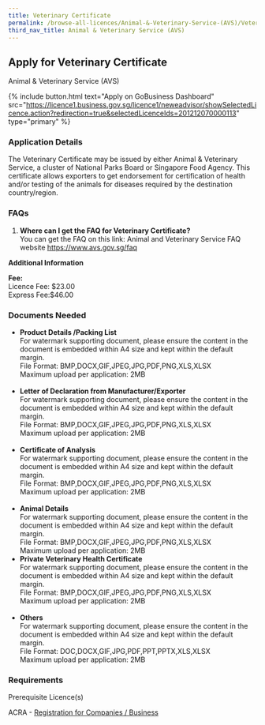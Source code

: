 ```yaml
---
title: Veterinary Certificate
permalink: /browse-all-licences/Animal-&-Veterinary-Service-(AVS)/Veterinary-Certificate
third_nav_title: Animal & Veterinary Service (AVS)
---
```


## Apply for Veterinary Certificate

Animal & Veterinary Service (AVS)

{% include button.html text="Apply on GoBusiness Dashboard" src="https://licence1.business.gov.sg/licence1/neweadvisor/showSelectedLicence.action?redirection=true&selectedLicenceIds=201212070000113" type="primary" %}

<H3>Application Details</H3>

<p>The Veterinary Certificate may be issued by either Animal & Veterinary Service, a cluster of National Parks Board or Singapore Food Agency. This certificate allows exporters to get endorsement for certification of health and/or testing of the animals for diseases required by the destination country/region.</p>
 <h3>FAQs</h3>
 <ol>
 <li><strong>Where can I get the FAQ for Veterinary Certificate?</strong><br />You can get the FAQ on this link: Animal and Veterinary Service FAQ website <a href="https://www.avs.gov.sg/faq" target="_blank" rel="noopener">https://www.avs.gov.sg/faq</a></li>
 </ol>

<strong>Additional Information</strong>

<p><strong>Fee:</strong><br>Licence Fee: $23.00<br>Express Fee:$46.00</p>

<H3>Documents Needed</H3>

<ul>
 <li><strong>Product Details /Packing List</strong><br />For watermark supporting document, please ensure the content in the document is embedded within A4 size and kept within the default margin.<br />File Format: BMP,DOCX,GIF,JPEG,JPG,PDF,PNG,XLS,XLSX<br />Maximum upload per application: 2MB<br /><br /></li>
 <li><strong>Letter of Declaration from Manufacturer/Exporter</strong><br />For watermark supporting document, please ensure the content in the document is embedded within A4 size and kept within the default margin.<br />File Format: BMP,DOCX,GIF,JPEG,JPG,PDF,PNG,XLS,XLSX<br />Maximum upload per application: 2MB<br /><br /></li>
 <li><strong>Certificate of Analysis</strong><br />For watermark supporting document, please ensure the content in the document is embedded within A4 size and kept within the default margin.<br />File Format: BMP,DOCX,GIF,JPEG,JPG,PDF,PNG,XLS,XLSX<br />Maximum upload per application: 2MB<br /><br /></li>
 <li><strong>Animal Details</strong><br />For watermark supporting document, please ensure the content in the document is embedded within A4 size and kept within the default margin.<br />File Format: BMP,DOCX,GIF,JPEG,JPG,PDF,PNG,XLS,XLSX<br />Maximum upload per application: 2MB</li>
 <li><strong>Private Veterinary Health Certificate</strong><br />For watermark supporting document, please ensure the content in the document is embedded within A4 size and kept within the default margin.<br />File Format: BMP,DOCX,GIF,JPEG,JPG,PDF,PNG,XLS,XLSX<br />Maximum upload per application: 2MB<br /><br /></li>
 <li><strong>Others</strong><br />For watermark supporting document, please ensure the content in the document is embedded within A4 size and kept within the default margin.<br />File Format: DOC,DOCX,GIF,JPG,PDF,PPT,PPTX,XLS,XLSX<br />Maximum upload per application: 2MB</li>
 </ul>

<H3>Requirements</H3>

<p>Prerequisite Licence(s)</p>
 <p>ACRA - <a href="https://www.acra.gov.sg/Home/" target="_blank" rel="noopener">Registration for Companies / Business</a></p>

